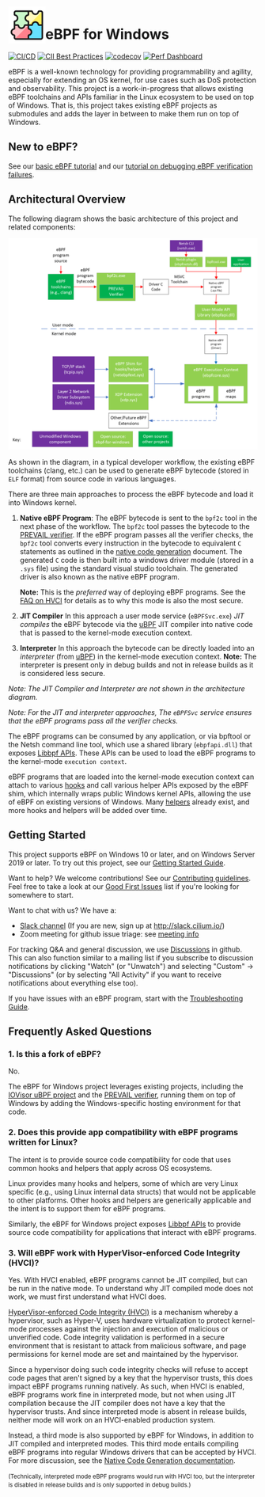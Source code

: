<img src="docs/eBPF%20logo%20png%20800px.png" width=75 height=75 align=left />

# eBPF for Windows

[![CI/CD](https://github.com/microsoft/ebpf-for-windows/actions/workflows/cicd.yml/badge.svg?branch=main&event=schedule)](https://github.com/microsoft/ebpf-for-windows/actions/workflows/cicd.yml?query=event%3Aschedule++)
[![CII Best Practices](https://bestpractices.coreinfrastructure.org/projects/5742/badge)](https://bestpractices.coreinfrastructure.org/projects/5742)
[![codecov](https://codecov.io/gh/microsoft/ebpf-for-windows/branch/main/graph/badge.svg?token=TXa0UAMvYf)](https://codecov.io/gh/microsoft/ebpf-for-windows)
[![Perf Dashboard](https://img.shields.io/static/v1?label=Performance&message=Dashboard&color=blue)](https://bpfperformancegrafana.azurewebsites.net/public-dashboards/3826972d0ff245158b6df21d5e6868a9?orgId=1)

eBPF is a well-known technology for providing programmability and agility, especially for extending an
OS kernel, for use cases such as DoS protection and observability. This project is a work-in-progress that
allows existing eBPF
toolchains and APIs familiar in the Linux ecosystem to be used on top of Windows.  That is, this project
takes existing eBPF projects as submodules and adds the layer in between to make them run on top of Windows.

## New to eBPF?

See our [basic eBPF tutorial](docs/tutorial.md) and our
[tutorial on debugging eBPF verification failures](docs/debugging.md).

## Architectural Overview

The following diagram shows the basic architecture of this project and related components:

![Architectural Overview](docs/ArchitectureDiagram.png)

As shown in the diagram, in a typical developer workflow, the existing eBPF toolchains (clang, etc.)
can be used to generate eBPF bytecode (stored in `ELF` format) from source code in various languages.

There are three main approaches to process the eBPF bytecode and load it into Windows kernel.

1. **Native eBPF Program**:
The eBPF bytecode is sent to the `bpf2c` tool in the next phase of the workflow. The `bpf2c` tool passes the
bytecode to the [PREVAIL verifier](https://github.com/vbpf/ebpf-verifier). If the eBPF program passes all the verifier checks,
the `bpf2c` tool converts every instruction in the bytecode to equivalent `C` statements as outlined in the
[native code generation](docs/NativeCodeGeneration.md) document. The generated `C` code is then built into a windows driver
module (stored in a `.sys` file) using the standard visual studio toolchain. The generated driver is also known as the native eBPF program.

   **Note:** This is the *preferred* way of deploying eBPF programs.
   See the [FAQ on HVCI](readme.md#3-will-ebpf-work-with-hypervisor-enforced-code-integrity-hvci) for details as to why this mode is
   also the most secure.

1. **JIT Compiler**
In this approach a user mode service (`eBPFSvc.exe`) *JIT compiles* the eBPF bytecode via the [uBPF](https://github.com/iovisor/ubpf) JIT compiler
into native code that is passed to the kernel-mode execution context.

1. **Interpreter**
In this approach the bytecode can be directly loaded into an *interpreter* (from [uBPF](https://github.com/iovisor/ubpf)) in the
kernel-mode execution context.
       **Note:** The interpreter is present only in debug builds and not in release builds as it is considered less secure.

*Note: The JIT Compiler and Interpreter are not shown in the architecture diagram.*

*Note: For the JIT and interpreter approaches, The `eBPFSvc` service ensures that the eBPF programs pass all the verifier checks.*

The eBPF programs can be consumed by any application, or via bpftool or the Netsh command line tool, which use a shared library (`ebpfapi.dll`) that exposes [Libbpf APIs](https://github.com/libbpf/libbpf). These APIs can be used to load the
eBPF programs to the kernel-mode `execution context`.

eBPF programs that are loaded into the kernel-mode execution context can attach to various
[hooks](https://microsoft.github.io/ebpf-for-windows/ebpf__structs_8h.html#a0f8242763b15ec665eaa47c6add861a0)
and call various helper APIs exposed by the eBPF shim,
which internally wraps public Windows kernel APIs, allowing the use of eBPF on existing versions of Windows.
Many [helpers](https://microsoft.github.io/ebpf-for-windows/bpf__helper__defs_8h.html)
already exist, and more hooks and helpers will be added over time.

## Getting Started

This project supports eBPF on Windows 10 or later, and on Windows Server 2019 or later.
To try out this project, see our [Getting Started Guide](docs/GettingStarted.md).

Want to help?  We welcome contributions!  See our [Contributing guidelines](CONTRIBUTING.md).
Feel free to take a look at our [Good First Issues](https://github.com/microsoft/ebpf-for-windows/labels/good%20first%20issue)
list if you're looking for somewhere to start.

Want to chat with us?  We have a:
* [Slack channel](https://cilium.slack.com/messages/ebpf-for-windows) (If you are new, sign up at http://slack.cilium.io/)
* Zoom meeting for github issue triage: see [meeting info](https://github.com/microsoft/ebpf-for-windows/discussions/427)

For tracking Q&A and general discussion, we use [Discussions](https://github.com/microsoft/ebpf-for-windows/discussions)
in github.  This can also function similar to a mailing list if you subscribe to discussion notifications by
clicking "Watch" (or "Unwatch") and selecting "Custom" -> "Discussions" (or by selecting "All Activity" if
you want to receive notifications about everything else too).

If you have issues with an eBPF program, start with the [Troubleshooting Guide](docs/TroubleshootingGuide.md).

## Frequently Asked Questions

### 1. Is this a fork of eBPF?

No.

The eBPF for Windows project leverages existing projects, including
the [IOVisor uBPF project](https://github.com/iovisor/ubpf) and
the [PREVAIL verifier](https://github.com/vbpf/ebpf-verifier),
running them on top of Windows by adding the Windows-specific hosting environment for that code.

### 2. Does this provide app compatibility with eBPF programs written for Linux?

The intent is to provide source code compatibility for code that uses common
hooks and helpers that apply across OS ecosystems.

Linux provides many hooks and helpers, some of which are very Linux specific (e.g., using
Linux internal data structs) that would not be applicable to other platforms.
Other hooks and helpers are generically applicable and the intent is to support them for eBPF
programs.

Similarly, the eBPF for Windows project exposes [Libbpf APIs](https://github.com/libbpf/libbpf)
to provide source code compatibility for applications that interact with eBPF programs.

### 3. Will eBPF work with HyperVisor-enforced Code Integrity (HVCI)?

Yes. With HVCI enabled, eBPF programs cannot be JIT compiled, but can be run in the native mode.
To understand why JIT compiled mode does not work, we must first understand what HVCI does.

[HyperVisor-enforced Code Integrity (HVCI)](https://techcommunity.microsoft.com/t5/windows-insider-program/virtualization-based-security-vbs-and-hypervisor-enforced-code/m-p/240571)
is a mechanism
whereby a hypervisor, such as Hyper-V, uses hardware virtualization to protect kernel-mode processes against
the injection and execution of malicious or unverified code. Code integrity validation is performed in a secure
environment that is resistant to attack from malicious software, and page permissions for kernel mode are set and
maintained by the hypervisor.

Since a hypervisor doing such code integrity checks will refuse to accept code pages that aren't signed by
a key that the hypervisor trusts, this does impact eBPF programs running natively.  As such, when HVCI
is enabled, eBPF programs work fine in interpreted mode, but not when using JIT compilation because the JIT
compiler does not have a key that the hypervisor trusts.  And since interpreted
mode is absent in release builds, neither mode will work on an HVCI-enabled production system.

Instead, a third mode is also supported by eBPF for Windows, in addition to JIT compiled and interpreted modes.
This third mode entails compiling eBPF programs into regular Windows drivers that can be accepted by HVCI.
For more discussion, see the [Native Code Generation documentation](docs/NativeCodeGeneration.md).

<small>(Technically, interpreted mode eBPF programs would run with HVCI too, but the interpreter is disabled in release builds
and is only supported in debug builds.)</small>

